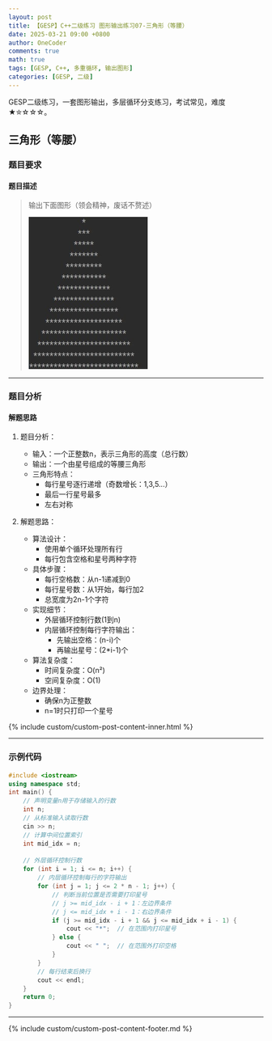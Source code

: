 ```yaml
---
layout: post
title: 【GESP】C++二级练习 图形输出练习07-三角形（等腰）
date: 2025-03-21 09:00 +0800
author: OneCoder
comments: true
math: true
tags: [GESP, C++, 多重循环, 输出图形]
categories: [GESP, 二级]
---
```

GESP二级练习，一套图形输出，多层循环分支练习，考试常见，难度★✮☆☆☆。

<!--more-->

## 三角形（等腰）

### 题目要求

#### 题目描述

>输出下面图形（领会精神，废话不赘述）
>
>![X-OneCoder](/images/post/gesp/2/07_tri_mid.png)

---

### 题目分析

#### 解题思路

1. 题目分析：
   - 输入：一个正整数n，表示三角形的高度（总行数）
   - 输出：一个由星号组成的等腰三角形
   - 三角形特点：
     - 每行星号逐行递增（奇数增长：1,3,5...）
     - 最后一行星号最多
     - 左右对称

2. 解题思路：
   - 算法设计：
     - 使用单个循环处理所有行
     - 每行包含空格和星号两种字符
   - 具体步骤：
     - 每行空格数：从n-1递减到0
     - 每行星号数：从1开始，每行加2
     - 总宽度为2n-1个字符
   - 实现细节：
     - 外层循环控制行数(1到n)
     - 内层循环控制每行字符输出：
       - 先输出空格：(n-i)个
       - 再输出星号：(2*i-1)个
   - 算法复杂度：
     - 时间复杂度：O(n²)
     - 空间复杂度：O(1)
   - 边界处理：
     - 确保n为正整数
     - n=1时只打印一个星号

{% include custom/custom-post-content-inner.html %}

---

### 示例代码

```cpp
#include <iostream>
using namespace std;
int main() {
    // 声明变量n用于存储输入的行数
    int n;
    // 从标准输入读取行数
    cin >> n;
    // 计算中间位置索引
    int mid_idx = n;
    
    // 外层循环控制行数
    for (int i = 1; i <= n; i++) {
        // 内层循环控制每行的字符输出
        for (int j = 1; j <= 2 * n - 1; j++) {
            // 判断当前位置是否需要打印星号
            // j >= mid_idx - i + 1：左边界条件
            // j <= mid_idx + i - 1：右边界条件
            if (j >= mid_idx - i + 1 && j <= mid_idx + i - 1) {
                cout << "*";  // 在范围内打印星号
            } else {
                cout << " ";  // 在范围外打印空格
            }
        }
        // 每行结束后换行
        cout << endl;
    }
    return 0;
}
```

---

{% include custom/custom-post-content-footer.md %}
